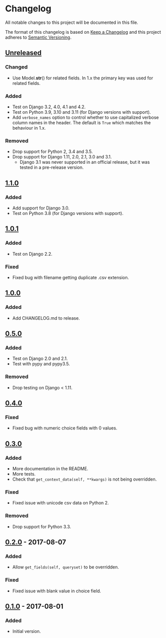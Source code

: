 # Changelog
All notable changes to this project will be documented in this file.

The format of this changelog is based on [Keep a Changelog](http://keepachangelog.com/en/1.0.0/)
and this project adheres to [Semantic Versioning](http://semver.org/spec/v2.0.0.html).

## [Unreleased]
### Changed
- Use Model.__str__() for related fields. In 1.x the primary key was used for related fields.

### Added
- Test on Django 3.2, 4.0, 4.1 and 4.2.
- Test on Python 3.9, 3.10 and 3.11 (for Django versions with support).
- Add `verbose_names` option to control whether to use capitalized verbose column names in the header. The default is
 `True` which matches the behaviour in 1.x.

### Removed
- Drop support for Python 2, 3.4 and 3.5.
- Drop support for Django 1.11, 2.0, 2.1, 3.0 and 3.1.
  - Django 3.1 was never supported in an official release, but it was tested in a pre-release version.

## [1.1.0]
### Added
- Add support for Django 3.0.
- Test on Python 3.8 (for Django versions with support).

## [1.0.1]
### Added
- Test on Django 2.2.

### Fixed
- Fixed bug with filename getting duplicate .csv extension.

## [1.0.0]
### Added
- Add CHANGELOG.md to release.

## [0.5.0]
### Added
- Test on Django 2.0 and 2.1.
- Test with pypy and pypy3.5.

### Removed
- Drop testing on Django < 1.11.

## [0.4.0]
### Fixed
- Fixed bug with numeric choice fields with 0 values.

## [0.3.0]
### Added
- More documentation in the README.
- More tests.
- Check that `get_context_data(self, **kwargs)` is not being overridden.

### Fixed
- Fixed issue with unicode csv data on Python 2.

### Removed
- Drop support for Python 3.3.

## [0.2.0] - 2017-08-07
### Added
- Allow `get_fields(self, queryset)` to be overridden.

### Fixed
- Fixed issue with blank value in choice field.

## [0.1.0] - 2017-08-01
### Added
- Initial version.

[Unreleased]: https://github.com/benkonrath/django-csv-export-view/compare/1.1.0...HEAD
[1.1.0]: https://github.com/benkonrath/django-csv-export-view/compare/1.0.1...1.1.0
[1.0.1]: https://github.com/benkonrath/django-csv-export-view/compare/1.0.0...1.0.1
[1.0.0]: https://github.com/benkonrath/django-csv-export-view/compare/0.5.0...1.0.0
[0.5.0]: https://github.com/benkonrath/django-csv-export-view/compare/0.4.0...0.5.0
[0.4.0]: https://github.com/benkonrath/django-csv-export-view/compare/0.3.0...0.4.0
[0.3.0]: https://github.com/benkonrath/django-csv-export-view/compare/0.2.0...0.3.0
[0.2.0]: https://github.com/benkonrath/django-csv-export-view/compare/0.1.0...0.2.0
[0.1.0]: https://github.com/benkonrath/django-csv-export-view/compare/4a8792dbaf97c7fdb5de77dbc9fc0c28c5c54eab...0.1.0
